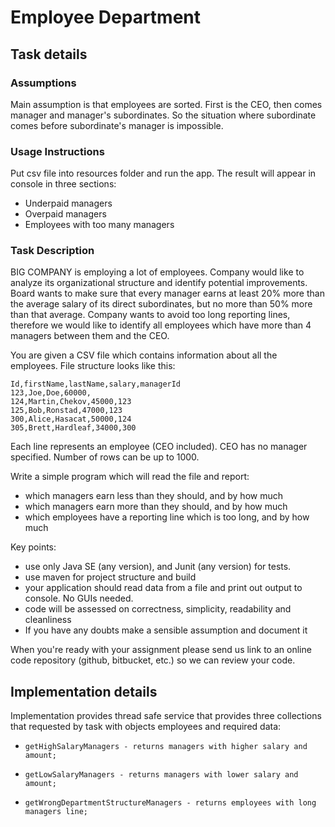 # Employee Department

## Task details

### Assumptions
Main assumption is that employees are sorted. First is the CEO, then comes manager and manager's subordinates.
So the situation where subordinate comes before subordinate's manager is impossible.

### Usage Instructions
Put csv file into resources folder and run the app. The result will appear in console in three sections:
- Underpaid managers
- Overpaid managers
- Employees with too many managers


### Task Description

BIG COMPANY is employing a lot of employees. Company would like to analyze its organizational
structure and identify potential improvements. Board wants to make sure that every manager earns
at least 20% more than the average salary of its direct subordinates, but no more than 50% more
than that average. Company wants to avoid too long reporting lines, therefore we would like to
identify all employees which have more than 4 managers between them and the CEO.

You are given a CSV file which contains information about all the employees. File structure looks like
this:
```text
Id,firstName,lastName,salary,managerId
123,Joe,Doe,60000,
124,Martin,Chekov,45000,123
125,Bob,Ronstad,47000,123
300,Alice,Hasacat,50000,124
305,Brett,Hardleaf,34000,300
```
Each line represents an employee (CEO included). CEO has no manager specified. Number of rows
can be up to 1000.  

Write a simple program which will read the file and report:
- which managers earn less than they should, and by how much
- which managers earn more than they should, and by how much
- which employees have a reporting line which is too long, and by how much
  
Key points:
- use only Java SE (any version), and Junit (any version) for tests.
- use maven for project structure and build
- your application should read data from a file and print out output to console. No GUIs
  needed.
- code will be assessed on correctness, simplicity, readability and cleanliness
- If you have any doubts make a sensible assumption and document it  

When you're ready with your assignment please send us link to an online code repository (github,
  bitbucket, etc.) so we can review your code.

## Implementation details
Implementation provides thread safe service that provides three collections that requested by task with objects 
employees and required data:

-     getHighSalaryManagers - returns managers with higher salary and amount;
-     getLowSalaryManagers - returns managers with lower salary and amount;
-     getWrongDepartmentStructureManagers - returns employees with long managers line;

